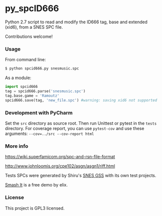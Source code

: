 # py_spcID666

Python 2.7 script to read and modify the ID666 tag, base and extended (xid6), from a SNES SPC file.

Contributions welcome!

### Usage
From command line:
```sh
$ python spcid666.py snesmusic.spc
```

As a module:

```Python
import spcid666
tag = spcid666.parse('snesmusic.spc')
tag.base.game = 'Ramoutz'
spcid666.save(tag, 'new_file.spc') #warning: saving xid6 not supported yet! xid6 will be lost!
```

### Development with PyCharm
Set the ```src``` directory as source root. Then run Unittest or pytest in the ```tests``` directory.
For coverage report, you can use ```pytest-cov``` and use these arguments: ```--cov=../src --cov-report html```

### More info

https://wiki.superfamicom.org/spc-and-rsn-file-format

http://www.johnloomis.org/cpe102/asgn/asgn1/riff.html

Tests SPCs were generated by Shiru's [SNES GSS](https://github.com/nathancassano/snesgss) with its own test projects.

[Smash It](http://www.pouet.net/prod.php?which=64255) is a free demo by elix.

### License

This project is GPL3 licensed.
